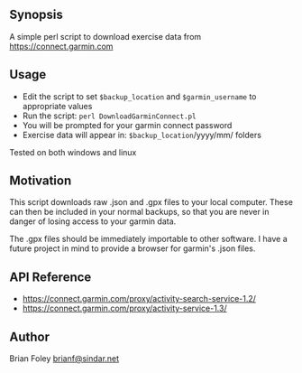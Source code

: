 ## Synopsis

A simple perl script to download exercise data from https://connect.garmin.com

## Usage

* Edit the script to set `$backup_location` and `$garmin_username` to appropriate values
* Run the script: `perl DownloadGarminConnect.pl`
* You will be prompted for your garmin connect password
* Exercise data will appear in: `$backup_location`/yyyy/mm/ folders

Tested on both windows and linux

## Motivation

This script downloads raw .json and .gpx files to your local computer.  These can then be included in your normal backups, so that you are never in danger of losing access to your garmin data.

The .gpx files should be immediately importable to other software.  I have a future project in mind to provide a browser for garmin's .json files.

## API Reference

* https://connect.garmin.com/proxy/activity-search-service-1.2/
* https://connect.garmin.com/proxy/activity-service-1.3/

## Author

Brian Foley <brianf@sindar.net>

